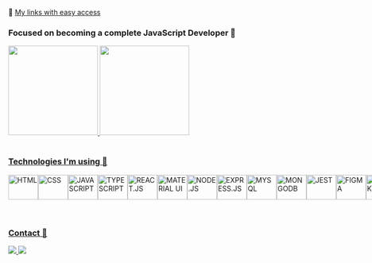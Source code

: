 🔗 [My links with easy access](https://rv26links.vercel.app/)

### Focused on becoming a complete JavaScript Developer 🎯

  <div align="center" style="display: flex">
  <a href="https://github.com/RianVitor26">
  <img height="180em" src="https://github-readme-stats.vercel.app/api?username=rianvitor26&show_icons=true&theme=city_lights&include_all_commits=true&count_private=true"/>
  <img height="180em" src="https://github-readme-stats.vercel.app/api/top-langs/?username=rianvitor26&layout=compact&langs_count=4&theme=city_lights"/>
</div><br>
  
  ### Technologies I'm using 🚀
  <div style="display: flex">
      <img  align="center" alt="HTML" height="50" width="60" src="https://cdn.jsdelivr.net/gh/devicons/devicon/icons/html5/html5-original-wordmark.svg" />
            <img align="center" alt="CSS" height="50" width="60"  src="https://cdn.jsdelivr.net/gh/devicons/devicon/icons/css3/css3-original-wordmark.svg" />
            <img align="center" alt="JAVASCRIPT" height="50" width="60"  src="https://cdn.jsdelivr.net/gh/devicons/devicon/icons/javascript/javascript-original.svg" />
            <img align="center" alt="TYPESCRIPT" height="50" width="60" src="https://cdn.jsdelivr.net/gh/devicons/devicon/icons/typescript/typescript-original.svg" />
            <img align="center" alt="REACT.JS" height="50" width="60" src="https://cdn.jsdelivr.net/gh/devicons/devicon/icons/react/react-original-wordmark.svg" />
            <img align="center" alt="MATERIAL UI" height="50" width="60" src="https://cdn.jsdelivr.net/gh/devicons/devicon/icons/materialui/materialui-original.svg" />
            <img align="center" alt="NODE.JS" height="50" width="60" src="https://cdn.jsdelivr.net/gh/devicons/devicon/icons/nodejs/nodejs-original.svg" />
            <img align="center" alt="EXPRESS.JS" height="50" width="60" src="https://cdn.jsdelivr.net/gh/devicons/devicon/icons/express/express-original.svg" />
            <img align="center" alt="MYSQL" height="50" width="60" src="https://cdn.jsdelivr.net/gh/devicons/devicon/icons/mysql/mysql-original-wordmark.svg" />
            <img align="center" alt="MONGODB" height="50" width="60" src="https://cdn.jsdelivr.net/gh/devicons/devicon/icons/mongodb/mongodb-original-wordmark.svg" />
            <img align="center" alt="JEST" height="50" width="60" src="https://cdn.jsdelivr.net/gh/devicons/devicon/icons/jest/jest-plain.svg" />
            <img align="center" alt="FIGMA" height="50" width="60" src="https://cdn.jsdelivr.net/gh/devicons/devicon/icons/figma/figma-original.svg" />
            <img align="center" alt="HEROKU" height="50" width="60" src="https://cdn.jsdelivr.net/gh/devicons/devicon/icons/heroku/heroku-plain-wordmark.svg" />
            <img align="center" alt="YARN" height="50" width="60"  src="https://cdn.jsdelivr.net/gh/devicons/devicon/icons/yarn/yarn-original-wordmark.svg" />
  </div>
<br><br>
  
 ### Contact 🔎 
<div>
  <a href="mailto:rianvitorlhe@gmail.com" target="_blank">
      <img src="https://img.shields.io/badge/Gmail-D14836?style=for-the-badge&logo=gmail&logoColor=white">
  </a>
  <a href="https://www.linkedin.com/in/rian-vitor-dos-santos-de-almeida-a036aa202/" target="_blank">
      <img src="https://img.shields.io/badge/LinkedIn-0077B5?style=for-the-badge&logo=linkedin&logoColor=white">
  </a>
</div>
  



